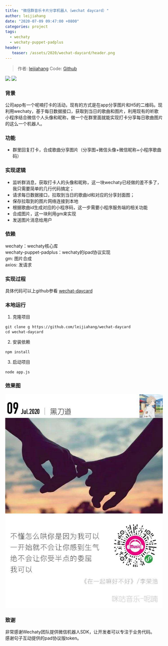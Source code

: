 ```yaml
---
title: "微信群音乐卡片分享机器人（wechat daycard）"
author: leijiahang
date: "2020-07-09 09:47:00 +0800"
categories: project
tags:
  - wechaty
  - wechaty-puppet-padplus
header:
   teaser: /assets/2020/wechat-daycard/header.png
---
```


<!-- markdownlint-disable -->
> 作者: [leijiahang](https://github.com/leijiahang)
> Code: [Github](https://github.com/leijiahang/wechat-daycard)

[![](https://img.shields.io/badge/Powered%20By-Wechaty-green.svg#align=left&display=inline&height=20&margin=%5Bobject%20Object%5D&originHeight=20&originWidth=132&status=done&style=none&width=132)](https://github.com/chatie/wechaty)
[![](https://img.shields.io/badge/Wechaty-%E5%BC%80%E6%BA%90%E6%BF%80%E5%8A%B1%E8%AE%A1%E5%88%92-green.svg#align=left&display=inline&height=20&margin=%5Bobject%20Object%5D&originHeight=20&originWidth=134&status=done&style=none&width=134)](https://github.com/juzibot/Welcome/wiki/Everything-about-Wechaty)

### 背景

公司app有一个呢喃打卡的活动，现有的方式是在app分享图片和H5的二维码。现利用wechaty，基于每日数据接口，获取到当日的歌曲和图片，利用现有的听歌小程序结合微信个人头像和昵称，做一个在群里面就能实现打卡分享每日歌曲图片的这么一个机器人。

<!--more-->

### 功能

- 群里回复打卡，合成歌曲分享图片（分享图+微信头像+微信昵称+小程序歌曲码）

### 实现逻辑

- 监听群消息，获取打卡人的头像和昵称，这一块wechaty已经做的差不多了，我只需要简单的几行代码搞定；
- 请求每日数据接口，拉取到当日的歌曲id和对应的分享封面图；
- 保存拉取到的图片网络连接到本地
- 根据歌曲id生成对应的小程序码，这一步需要小程序服务端的相关功能
- 合成图片，这一块利用gm来实现
- 发送图片消息给用户

### 依赖
wechaty：wechaty核心库<br />wechaty-puppet-padplus：wechaty的ipad协议实现<br>gm: 图片合成<br>axios: 发请求

### 实现过程

具体代码可以上github参看 [wechat-daycard](https://github.com/leijiahang/wechat-daycard)

### 本地运行

1. 克隆项目
```shell
git clone g https://github.com/leijiahang/wechat-daycard
cd wechat-daycard
```

2. 安装依赖
```shell
npm install
```

3. 启动项目
```shell
node app.js
```

### 效果图

![效果图](/assets/2020/wechat-daycard/demo.jpg)

### 致谢

非常感谢Wechaty团队提供微信机器人SDK，让开发者可以专注于业务代码。<br />感谢句子互动提供的pad协议版token。

